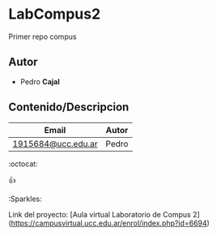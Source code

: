 # LabCompus2
Primer repo compus

## Autor
* Pedro **Cajal**

## Contenido/Descripcion

| Email | Autor |
|-------|-------|
|1915684@ucc.edu.ar| Pedro|

:octocat:

:+1:

:Sparkles:

Link del proyecto: [Aula virtual Laboratorio de Compus 2] (https://campusvirtual.ucc.edu.ar/enrol/index.php?id=6694)